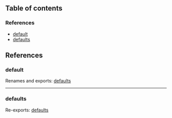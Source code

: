 ## Table of contents

### References

- [default](./Module-defaults#default)
- [defaults](./Module-defaults#defaults)

## References

### default

Renames and exports: [defaults](./Module-internal/error-defaults#defaults)

___

### defaults

Re-exports: [defaults](./Module-internal/error-defaults#defaults)
